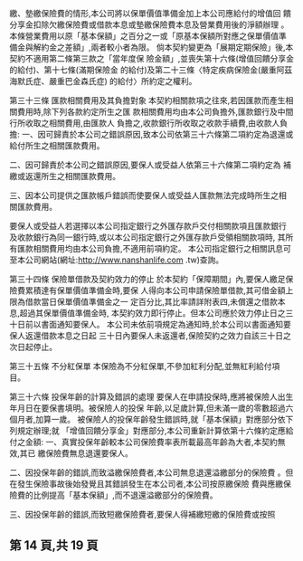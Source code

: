 繳、墊繳保險費的情形,本公司將以保單價值準備金加上本公司應給付的增值回 饋分享金扣除欠繳保險費或借款本息或墊繳保險費本息及營業費用後的淨額辦理 。 本條營業費用以原「基本保額」之百分之一或「原基本保額所對應之保單價值準 備金與解約金之差額」,兩者較小者為限。 倘本契約變更為「展期定期保險」後,本契約不適用第二條第三款之「當年度保 險金額」,並喪失第十六條(增值回饋分享金的給付)、第十七條(滿期保險金 的給付)及第二十三條〈特定疾病保險金(嚴重阿茲海默氏症、嚴重巴金森氏症) 的給付〉所約定之權利。 

第三十三條 匯款相關費用及其負擔對象 本契約相關款項之往來,若因匯款而產生相關費用時,除下列各款約定所生之匯 款相關費用均由本公司負擔外,匯款銀行及中間行所收取之相關費用,由匯款人 負擔之,收款銀行所收取之收款手續費,由收款人負擔: 一、因可歸責於本公司之錯誤原因,致本公司依第三十六條第二項約定為退還或 給付所生之相關匯款費用。 

二、因可歸責於本公司之錯誤原因,要保人或受益人依第三十六條第二項約定為 補繳或返還所生之相關匯款費用。 

三、因本公司提供之匯款帳戶錯誤而使要保人或受益人匯款無法完成時所生之相 關匯款費用。 

要保人或受益人若選擇以本公司指定銀行之外匯存款戶交付相關款項且匯款銀行 及收款銀行為同一銀行時,或以本公司指定銀行之外匯存款戶受領相關款項時, 其所有匯款相關費用均由本公司負擔,不適用前項約定。 本公司指定銀行之相關訊息可至本公司網站(網址:http://www.nanshanlife.com .tw)查詢。 

第三十四條 保險單借款及契約效力的停止 於本契約「保障期間」內,要保人繳足保險費累積達有保單價值準備金時,要保 人得向本公司申請保險單借款,其可借金額上限為借款當日保單價值準備金之一 定百分比,其比率請詳附表四,未償還之借款本息,超過其保單價值準備金時, 本契約效力即行停止。但本公司應於效力停止日之三十日前以書面通知要保人。 本公司未依前項規定為通知時,於本公司以書面通知要保人返還借款本息之日起 三十日內要保人未返還者,保險契約之效力自該三十日之次日起停止。 

第三十五條 不分紅保單 本保險為不分紅保單,不參加紅利分配,並無紅利給付項目。 

第三十六條 投保年齡的計算及錯誤的處理 要保人在申請投保時,應將被保險人出生年月日在要保書填明。被保險人的投保 年齡,以足歲計算,但未滿一歲的零數超過六個月者,加算一歲。 被保險人的投保年齡發生錯誤時,就「基本保額」對應部分依下列規定辦理;就 「增值回饋分享金」對應部分,本公司重新計算依第十六條約定應給付之金額: 一、真實投保年齡較本公司保險費率表所載最高年齡為大者,本契約無效,其已 繳保險費無息退還要保人。 

二、因投保年齡的錯誤,而致溢繳保險費者,本公司無息退還溢繳部分的保險費 
。但在發生保險事故後始發覺且其錯誤發生在本公司者,本公司按原繳保險 費與應繳保險費的比例提高「基本保額」,而不退還溢繳部分的保險費。 

三、因投保年齡的錯誤,而致短繳保險費者,要保人得補繳短繳的保險費或按照

## 第 14 頁,共 19 頁
